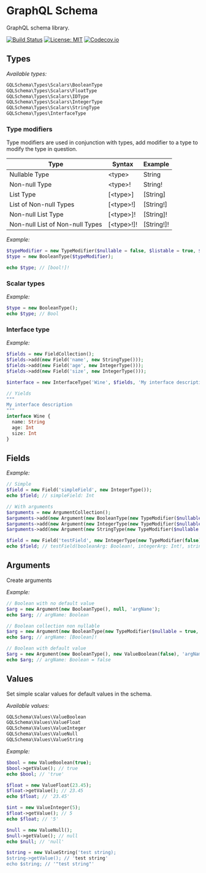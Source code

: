 # GraphQL Schema

GraphQL schema library.

[![Build Status](https://travis-ci.org/oligus/schema.svg?branch=master)](https://travis-ci.org/oligus/schema)
[![License: MIT](https://img.shields.io/badge/License-MIT-yellow.svg)](https://opensource.org/licenses/MIT)
[![Codecov.io](https://codecov.io/gh/oligus/schema/branch/master/graphs/badge.svg)](https://codecov.io/gh/oligus/schema)

## Types

*Available types:*

```php
GQLSchema\Types\Scalars\BooleanType
GQLSchema\Types\Scalars\FloatType
GQLSchema\Types\Scalars\IDType
GQLSchema\Types\Scalars\IntegerType
GQLSchema\Types\Scalars\StringType
GQLSchema\Types\InterfaceType
```

### Type modifiers

Type modifiers are used in conjunction with types, add modifier to a type to modify the type in question.

Type                            | Syntax      | Example
--------------------------------| ----------- | -------
Nullable Type                   | \<type>     | String
Non-null Type                   | \<type>!    | String!
List Type                       | [\<type>]   | [String]
List of Non-null Types          | [\<type>!]  | [String!]
Non-null List Type              | [\<type>]!  | [String]!
Non-null List of Non-null Types | [\<type>!]! | [String!]!

*Example:*
```php
$typeModifier = new TypeModifier($nullable = false, $listable = true, $nullableList = false);
$type = new BooleanType($typeModifier);

echo $type; // [bool!]!
```

### Scalar types

*Example:*

```php
$type = new BooleanType();
echo $type; // Bool
```

### Interface type

*Example:*

```php
$fields = new FieldCollection();
$fields->add(new Field('name', new StringType()));
$fields->add(new Field('age', new IntegerType()));
$fields->add(new Field('size', new IntegerType()));

$interface = new InterfaceType('Wine', $fields, 'My interface description');

// Yields
"""
My interface description
"""
interface Wine {
  name: String  
  age: Int
  size: Int
}
```

## Fields

*Example:*

```php
// Simple
$field = new Field('simpleField', new IntegerType());
echo $field; // simpleField: Int

// With arguments        
$arguments = new ArgumentCollection();
$arguments->add(new Argument(new BooleanType(new TypeModifier($nullable = false)), null, 'booleanArg'));
$arguments->add(new Argument(new IntegerType(new TypeModifier($nullable = false)), null, 'integerArg'));
$arguments->add(new Argument(new StringType(new TypeModifier($nullable = false)), new ValueString('test'), 'stringArg'));

$field = new Field('testField', new IntegerType(new TypeModifier(false)), $arguments);
echo $field; // testField(booleanArg: Boolean!, integerArg: Int!, stringArg: String! = "test"): Int!'

```

## Arguments

Create arguments

*Example:*

```php
// Boolean with no default value
$arg = new Argument(new BooleanType(), null, 'argName');
echo $arg; // argName: Boolean

// Boolean collection non nullable
$arg = new Argument(new BooleanType(new TypeModifier($nullable = true, $listable = true, $nullableList = false), null, 'argName');
echo $arg; // argName: [Boolean]!

// Boolean with default value
$arg = new Argument(new BooleanType(), new ValueBoolean(false), 'argName');
echo $arg; // argName: Boolean = false

```

## Values

Set simple scalar values for default values in the schema. 

*Available values:*

```php
GQLSchema\Values\ValueBoolean
GQLSchema\Values\ValueFloat
GQLSchema\Values\ValueInteger
GQLSchema\Values\ValueNull
GQLSchema\Values\ValueString
```

*Example:*

```php
$bool = new ValueBoolean(true);
$bool->getValue(); // true
echo $bool; // 'true'

$float = new ValueFloat(23.45);
$float->getValue(); // 23.45
echo $float; // '23.45'

$int = new ValueInteger(5);
$float->getValue(); // 5
echo $float; // '5'

$null = new ValueNull();
$null->getValue(); // null
echo $null; // 'null'

$string = new ValueString('test string);
$string->getValue(); // 'test string'
echo $string; // '"test string"'
```
